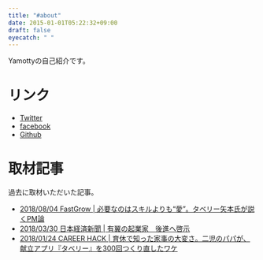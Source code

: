 ```yaml
---
title: "#about"
date: 2015-01-01T05:22:32+09:00
draft: false
eyecatch: " "
---
```


Yamottyの自己紹介です。<!--more-->

# リンク

- [Twitter](https://twitter.com/yamotty3)
- [facebook](https://www.facebook.com/Yamotty)
- [Github](https://github.com/Yamotty)

# 取材記事

過去に取材いただいた記事。

- [2018/08/04 FastGrow | 必要なのはスキルよりも“愛”。タベリー矢本氏が説くPM論](https://www.fastgrow.jp/articles/10x-yamoto)
- [2018/03/30 日本経済新聞 | 有翼の起業家　後進へ啓示](https://r.nikkei.com/article/DGXMZO28759400Z20C18A3X11000)
- [2018/01/24 CAREER HACK | 育休で知った家事の大変さ。二児のパパが、献立アプリ『タベリー』を300回つくり直したワケ](https://careerhack.en-japan.com/report/detail/911)
